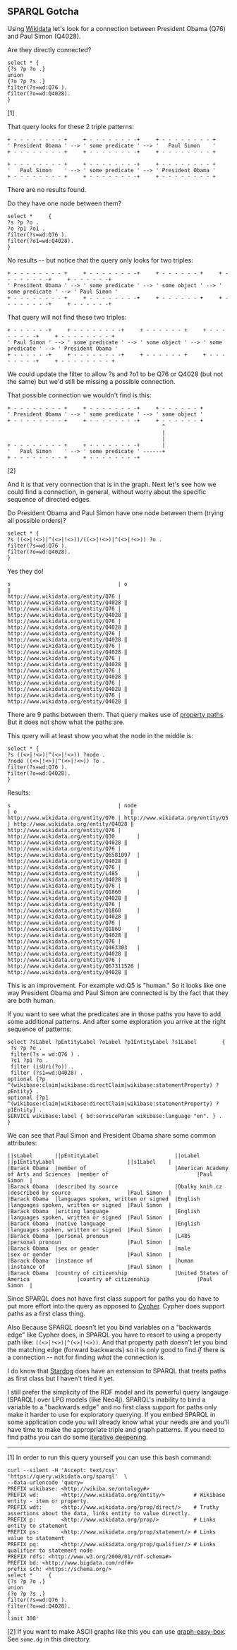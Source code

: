 ## SPARQL Gotcha


Using [Wikidata](https://www.wikidata.org) let's look for a connection between President Obama (Q76) and Paul Simon (Q4028).


Are they directly connected?

```
select * {
{?s ?p ?o .}
union
{?o ?p ?s .}
filter(?s=wd:Q76 ).
filter(?o=wd:Q4028).
} 
```
[1]


That query looks for these 2 triple patterns:
```
+ - - - - - - - - +     + - - - - - - - -+     + - - - - - - - - +
' President Obama ' --> ' some predicate ' --> '   Paul Simon    '
+ - - - - - - - - +     + - - - - - - - -+     + - - - - - - - - +

+ - - - - - - - - +     + - - - - - - - -+     + - - - - - - - - +
'   Paul Simon    ' --> ' some predicate ' --> ' President Obama '
+ - - - - - - - - +     + - - - - - - - -+     + - - - - - - - - +
```


There are no results found.



Do they have one node between them?

```
select *     {
?s ?p ?o .
?o ?p1 ?o1 .
filter(?s=wd:Q76 ).
filter(?o1=wd:Q4028).
} 
```

No results -- but notice that the query only looks for two triples:
```
+ - - - - - - - - +     + - - - - - - - -+     + - - - - - - +     + - - - - - - - -+     + - - - - - -+
' President Obama ' --> ' some predicate ' --> ' some object ' --> ' some predicate ' --> ' Paul Simon '
+ - - - - - - - - +     + - - - - - - - -+     + - - - - - - +     + - - - - - - - -+     + - - - - - -+
```


That query will not find these two triples:
```
+ - - - - - -+     + - - - - - - - -+     + - - - - - - +     + - - - - - - - -+     + - - - - - - - - +
' Paul Simon ' --> ' some predicate ' --> ' some object ' --> ' some predicate ' --> ' President Obama '
+ - - - - - -+     + - - - - - - - -+     + - - - - - - +     + - - - - - - - -+     + - - - - - - - - +
```

We could update the filter to allow ?s and ?o1 to be Q76 or Q4028 (but not the same) but we'd still be missing a possible connection.

That possible connection we wouldn't find is this:
```
+ - - - - - - - - +     + - - - - - - - -+     + - - - - - - +
' President Obama ' --> ' some predicate ' --> ' some object '
+ - - - - - - - - +     + - - - - - - - -+     + - - - - - - +
                                                 ^
                                                 |
                                                 |
+ - - - - - - - - +     + - - - - - - - -+       |
'   Paul Simon    ' --> ' some predicate ' ------+
+ - - - - - - - - +     + - - - - - - - -+
```
[2]


And it is that very connection that is in the graph.
Next let's see how we could find a connection, in general, without worry about the specific sequence of directed edges.




Do President Obama and Paul Simon have one node between them (trying all possible orders)?
```
select * {
?s ((<>|!<>)|^(<>|!<>))/((<>|!<>)|^(<>|!<>)) ?o .
filter(?s=wd:Q76 ).
filter(?o=wd:Q4028).
} 
```

Yes they do!
```
s                                  | o                                    ‖
http://www.wikidata.org/entity/Q76 | http://www.wikidata.org/entity/Q4028 ‖
http://www.wikidata.org/entity/Q76 | http://www.wikidata.org/entity/Q4028 ‖
http://www.wikidata.org/entity/Q76 | http://www.wikidata.org/entity/Q4028 ‖
http://www.wikidata.org/entity/Q76 | http://www.wikidata.org/entity/Q4028 ‖
http://www.wikidata.org/entity/Q76 | http://www.wikidata.org/entity/Q4028 ‖
http://www.wikidata.org/entity/Q76 | http://www.wikidata.org/entity/Q4028 ‖
http://www.wikidata.org/entity/Q76 | http://www.wikidata.org/entity/Q4028 ‖
http://www.wikidata.org/entity/Q76 | http://www.wikidata.org/entity/Q4028 ‖
http://www.wikidata.org/entity/Q76 | http://www.wikidata.org/entity/Q4028 ‖
```
There are 9 paths between them.
That query makes use of [property paths](https://www.w3.org/TR/sparql11-property-paths/#path-language).
But it does not show what the paths are.


This query will at least show you what the node in the middle is:
```
select * {
?s ((<>|!<>)|^(<>|!<>)) ?node .
?node ((<>|!<>)|^(<>|!<>)) ?o .
filter(?s=wd:Q76 ).
filter(?o=wd:Q4028).
} 
```

Results:
```
s                                  | node                                     | o                                    ‖
http://www.wikidata.org/entity/Q76 | http://www.wikidata.org/entity/Q5        | http://www.wikidata.org/entity/Q4028 ‖
http://www.wikidata.org/entity/Q76 | http://www.wikidata.org/entity/Q30       | http://www.wikidata.org/entity/Q4028 ‖
http://www.wikidata.org/entity/Q76 | http://www.wikidata.org/entity/Q6581097  | http://www.wikidata.org/entity/Q4028 ‖
http://www.wikidata.org/entity/Q76 | http://www.wikidata.org/entity/L485      | http://www.wikidata.org/entity/Q4028 ‖
http://www.wikidata.org/entity/Q76 | http://www.wikidata.org/entity/Q1860     | http://www.wikidata.org/entity/Q4028 ‖
http://www.wikidata.org/entity/Q76 | http://www.wikidata.org/entity/Q1860     | http://www.wikidata.org/entity/Q4028 ‖
http://www.wikidata.org/entity/Q76 | http://www.wikidata.org/entity/Q1860     | http://www.wikidata.org/entity/Q4028 ‖
http://www.wikidata.org/entity/Q76 | http://www.wikidata.org/entity/Q463303   | http://www.wikidata.org/entity/Q4028 ‖
http://www.wikidata.org/entity/Q76 | http://www.wikidata.org/entity/Q67311526 | http://www.wikidata.org/entity/Q4028 ‖
```

This is an improvement. For example wd:Q5 is "human." So it looks like one way President Obama and Paul Simon are connected is by the fact that they are both human.



If you want to see what the predicates are in those paths you have to add some additional patterns.
And after some exploration you arrive at the right sequence of patterns:

```
select ?sLabel ?pEntityLabel ?oLabel ?p1EntityLabel ?s1Label        {
 ?s ?p ?o .
 filter(?s = wd:Q76 ) .
 ?s1 ?p1 ?o .
 filter (isUri(?o)) .
 filter (?s1=wd:Q4028) .
optional {?p ^(wikibase:claim|wikibase:directClaim|wikibase:statementProperty) ?pEntity} .
optional {?p1 ^(wikibase:claim|wikibase:directClaim|wikibase:statementProperty) ?p1Entity} .
SERVICE wikibase:label { bd:serviceParam wikibase:language "en". } .
} 
```

We can see that Paul Simon and President Obama share some common attributes:
```
||sLabel       ||pEntityLabel                        ||oLabel                                ||p1EntityLabel                       ||s1Label    |
|Barack Obama  |member of                            |American Academy of Arts and Sciences  |member of                            |Paul Simon  |
|Barack Obama  |described by source                  |Obalky knih.cz                         |described by source                  |Paul Simon  |
|Barack Obama  |languages spoken, written or signed  |English                                |languages spoken, written or signed  |Paul Simon  |
|Barack Obama  |writing language                     |English                                |languages spoken, written or signed  |Paul Simon  |
|Barack Obama  |native language                      |English                                |languages spoken, written or signed  |Paul Simon  |
|Barack Obama  |personal pronoun                     |L485                                   |personal pronoun                     |Paul Simon  |
|Barack Obama  |sex or gender                        |male                                   |sex or gender                        |Paul Simon  |
|Barack Obama  |instance of                          |human                                  |instance of                          |Paul Simon  |
|Barack Obama  |country of citizenship               |United States of America               |country of citizenship               |Paul Simon  |
```



Since SPARQL does not have first class support for paths you do have to put more effort into the query as opposed to [Cypher](https://neo4j.com/developer/cypher/). Cypher does support paths as a first class thing.

Also Because SPARQL doesn't let you bind variables on a "backwards edge" like Cypher does, in SPARQL you have to resort to using a property path like: `((<>|!<>)|^(<>|!<>))`. And that property path doesn't let you bind the matching edge (forward backwards) so it is only good to find *if* there is a connection -- not for finding *what* the connection is.

I do know that [Stardog](https://www.stardog.com/blog/a-path-of-our-own/) does have an extension to SPARQL that treats paths as first class but I haven't tried it yet.


I still prefer the simplicity of the RDF model and its powerful query langauge (SPARQL) over LPG models (like Neo4j). SPARQL's inability to bind a variable to a "backwards edge" and no first class support for paths only make it harder to use for exploratory querying. If you embed SPARQL in some application code you will already know what your needs are and you'll have time to make the appropriate triple and graph patterns. If you need to find paths you can do some [iterative deepening](https://en.wikipedia.org/wiki/Iterative_deepening_depth-first_search).





---
[1]    In order to run this query yourself you can use this bash command:

```
curl --silent -H 'Accept: text/csv' 'https://query.wikidata.org/sparql'  \
--data-urlencode 'query=
PREFIX wikibase: <http://wikiba.se/ontology#>
PREFIX wd:       <http://www.wikidata.org/entity/>         # Wikibase entity - item or property. 
PREFIX wdt:      <http://www.wikidata.org/prop/direct/>    # Truthy assertions about the data, links entity to value directly. 
PREFIX p:        <http://www.wikidata.org/prop/>           # Links entity to statement 
PREFIX ps:       <http://www.wikidata.org/prop/statement/> # Links value to statement 
PREFIX pq:       <http://www.wikidata.org/prop/qualifier/> # Links qualifier to statement node 
PREFIX rdfs: <http://www.w3.org/2000/01/rdf-schema#>
PREFIX bd: <http://www.bigdata.com/rdf#>
prefix sch: <https://schema.org/>
select *     {
{?s ?p ?o .}
union
{?o ?p ?s .}
filter(?s=wd:Q76 ).
filter(?o=wd:Q4028).
} 
limit 300'
```


[2]   If you want to make ASCII graphs like this you can use [graph-easy-box](https://github.com/justin2004/graph-easy-box).
See `some.dg` in this directory.
